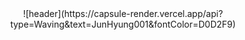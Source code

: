 <div align=center>
![header](https://capsule-render.vercel.app/api?type=Waving&text=JunHyung001&fontColor=D0D2F9)


</div>
